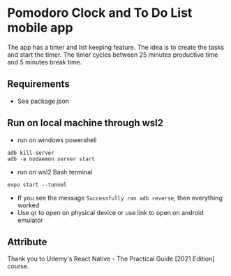 # Pomodoro Clock and To Do List mobile app

The app has a timer and list keeping feature. The idea is to create the tasks and start the timer. The timer cycles between 25 minutes productive time and 5 minutes break time.

## Requirements
- See package.json

## Run on local machine through wsl2
-  run on windows powershell
```
adb kill-server 
adb -a nodaemon server start
``` 
- run on wsl2 Bash terminal
```
expo start --tunnel
```
- If you see the message `Successfully ran adb reverse`, then everything worked
- Use qr to open on physical device or use link to open on android emulator

## Attribute
Thank you to Udemy's React Native - The Practical Guide [2021 Edition] course.
